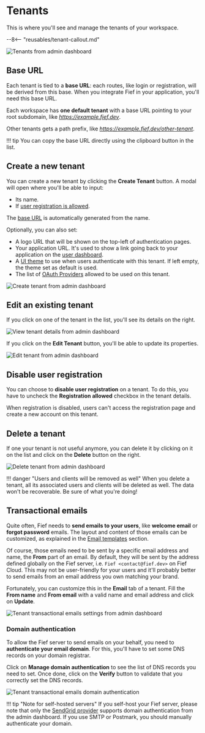 # Tenants

This is where you'll see and manage the tenants of your workspace.

--8<-- "reusables/tenant-callout.md"

![Tenants from admin dashboard](/assets/images/admin-tenants.png)

## Base URL

Each tenant is tied to a **base URL**: each routes, like login or registration, will be derived from this base. When you integrate Fief in your application, you'll need this base URL.

Each workspace has **one default tenant** with a base URL pointing to your root subdomain, like *https://example.fief.dev*.

Other tenants gets a path prefix, like *https://example.fief.dev/other-tenant*.

!!! tip
    You can copy the base URL directly using the clipboard button in the list.


## Create a new tenant

You can create a new tenant by clicking the **Create Tenant** button. A modal will open where you'll be able to input:

* Its name.
* If [user registration is allowed](#disable-user-registration).

The [base URL](#base-url) is automatically generated from the name.

Optionally, you can also set:

* A logo URL that will be shown on the top-left of authentication pages.
* Your application URL. It's used to show a link going back to your application on the [user dashboard](../user-journey.md#back-to-application).
* A [UI theme](./customization/themes.md) to use when users authenticate with this tenant. If left empty, the theme set as default is used.
* The list of [OAuth Providers](./oauth-providers.md) allowed to be used on this tenant.

![Create tenant from admin dashboard](/assets/images/admin-tenants-create.png)

## Edit an existing tenant

If you click on one of the tenant in the list, you'll see its details on the right.

![View tenant details from admin dashboard](/assets/images/admin-tenants-view.png)

If you click on the **Edit Tenant** button, you'll be able to update its properties.

![Edit tenant from admin dashboard](/assets/images/admin-tenants-edit.png)

## Disable user registration

You can choose to **disable user registration** on a tenant. To do this, you have to uncheck the **Registration allowed** checkbox in the tenant details.

When registration is disabled, users can't access the registration page and create a new account on this tenant.

## Delete a tenant

If one your tenant is not useful anymore, you can delete it by clicking on it on the list and click on the **Delete** button on the right.

![Delete tenant from admin dashboard](/assets/images/admin-tenants-delete.png)

!!! danger "Users and clients will be removed as well"
    When you delete a tenant, all its associated users and clients will be deleted as well. The data won't be recoverable. Be sure of what you're doing!

## Transactional emails

Quite often, Fief needs to **send emails to your users**, like **welcome email** or **forgot password** emails. The layout and content of those emails can be customized, as explained in the [Email templates](./customization/email-templates.md) section.

Of course, those emails need to be sent by a specific email address and name, the **From** part of an email. By default, they will be sent by the address defined globally on the Fief server, i.e. `Fief <contact@fief.dev>` on Fief Cloud. This may not be user-friendly for your users and it'll probably better to send emails from an email address you own matching your brand.

Fortunately, you can customize this in the **Email** tab of a tenant. Fill the **From name** and **From email** with a valid name and email address and click on **Update**.

![Tenant transactional emails settings from admin dashboard](/assets/images/admin-tenants-email.png)

### Domain authentication

To allow the Fief server to send emails on your behalf, you need to **authenticate your email domain**. For this, you'll have to set some DNS records on your domain registrar.

Click on **Manage domain authentication** to see the list of DNS records you need to set. Once done, click on the **Verify** button to validate that you correctly set the DNS records.

![Tenant transactional emails domain authentication](/assets/images/admin-tenants-email-domain-authentication.png)

!!! tip "Note for self-hosted servers"
    If you self-host your Fief server, please note that only the [SendGrid provider](../self-hosting/deployment/setup-email-provider.md#postmark-provider) supports domain authentication from the admin dashboard. If you use SMTP or Postmark, you should manually authenticate your domain.
